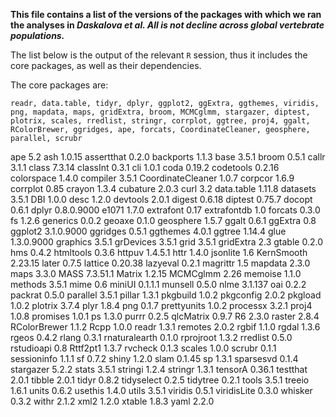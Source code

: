 __This file contains a list of the versions of the packages with which we ran the analyses in _Daskalova et al. All is not decline across global vertebrate populations.___

The list below is the output of the relevant `R` session, thus it includes the core packages, as well as their dependencies.

The core packages are:

`readr, data.table, tidyr, dplyr, ggplot2, ggExtra, ggthemes, viridis, png, mapdata, maps, gridExtra, broom, MCMCglmm, stargazer, diptest, plotrix, scales, rredlist, stringr, corrplot, ggtree, proj4, ggalt, RColorBrewer, ggridges, ape, forcats, CoordinateCleaner, geosphere, parallel, scrubr`

ape 5.2
ash 1.0.15
assertthat 0.2.0
backports 1.1.3
base 3.5.1
broom 0.5.1
callr 3.1.1
class 7.3.14
classInt 0.3.1
cli 1.0.1
coda 0.19.2
codetools 0.2.16
colorspace 1.4.0
compiler 3.5.1
CoordinateCleaner 1.0.7
corpcor 1.6.9
corrplot 0.85
crayon 1.3.4
cubature 2.0.3
curl 3.2
data.table 1.11.8
datasets 3.5.1
DBI 1.0.0
desc 1.2.0
devtools 2.0.1
digest 0.6.18
diptest 0.75.7
docopt 0.6.1
dplyr 0.8.0.9000
e1071 1.7.0
extrafont 0.17
extrafontdb 1.0
forcats 0.3.0
fs 1.2.6
generics 0.0.2
geoaxe 0.1.0
geosphere 1.5.7
ggalt 0.6.1
ggExtra 0.8
ggplot2 3.1.0.9000
ggridges 0.5.1
ggthemes 4.0.1
ggtree 1.14.4
glue 1.3.0.9000
graphics 3.5.1
grDevices 3.5.1
grid 3.5.1
gridExtra 2.3
gtable 0.2.0
hms 0.4.2
htmltools 0.3.6
httpuv 1.4.5.1
httr 1.4.0
jsonlite 1.6
KernSmooth 2.23.15
later 0.7.5
lattice 0.20.38
lazyeval 0.2.1
magrittr 1.5
mapdata 2.3.0
maps 3.3.0
MASS 7.3.51.1
Matrix 1.2.15
MCMCglmm 2.26
memoise 1.1.0
methods 3.5.1
mime 0.6
miniUI 0.1.1.1
munsell 0.5.0
nlme 3.1.137
oai 0.2.2
packrat 0.5.0
parallel 3.5.1
pillar 1.3.1
pkgbuild 1.0.2
pkgconfig 2.0.2
pkgload 1.0.2
plotrix 3.7.4
plyr 1.8.4
png 0.1.7
prettyunits 1.0.2
processx 3.2.1
proj4 1.0.8
promises 1.0.1
ps 1.3.0
purrr 0.2.5
qlcMatrix 0.9.7
R6 2.3.0
raster 2.8.4
RColorBrewer 1.1.2
Rcpp 1.0.0
readr 1.3.1
remotes 2.0.2
rgbif 1.1.0
rgdal 1.3.6
rgeos 0.4.2
rlang 0.3.1
rnaturalearth 0.1.0
rprojroot 1.3.2
rredlist 0.5.0
rstudioapi 0.8
Rttf2pt1 1.3.7
rvcheck 0.1.3
scales 1.0.0
scrubr 0.1.1
sessioninfo 1.1.1
sf 0.7.2
shiny 1.2.0
slam 0.1.45
sp 1.3.1
sparsesvd 0.1.4
stargazer 5.2.2
stats 3.5.1
stringi 1.2.4
stringr 1.3.1
tensorA 0.36.1
testthat 2.0.1
tibble 2.0.1
tidyr 0.8.2
tidyselect 0.2.5
tidytree 0.2.1
tools 3.5.1
treeio 1.6.1
units 0.6.2
usethis 1.4.0
utils 3.5.1
viridis 0.5.1
viridisLite 0.3.0
whisker 0.3.2
withr 2.1.2
xml2 1.2.0
xtable 1.8.3
yaml 2.2.0
